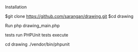 Installation

$git clone https://github.com/sarangan/drawing.git
$cd drawing

Run
php drawing_main.php


tests
run PHPUnit tests execute

cd drawing
./vendor/bin/phpunit
